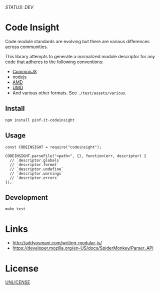 *STATUS: DEV*

Code Insight
============

Code module standards are evolving but there are various differences across communities.

This library attempts to generate a normalized module descriptor for
any code that adheres to the following conventions:

  * [CommonJS](http://wiki.commonjs.org/wiki/Modules/1.1)
  * [nodejs](http://nodejs.org/api/modules.html)
  * [AMD](https://github.com/amdjs/amdjs-api/wiki/AMD)
  * [UMD](https://github.com/umdjs/umd)
  * And various other formats. See `./test/assets/various`.


Install
-------

    npm install pinf-it-codeinsight


Usage
-----

    const CODEINSIGHT = require("codeinsight");
  
    CODEINSIGHT.parseFile("<path>", {}, function(err, descriptor) {
      // `descriptor.globals`
      // `descriptor.format`
      // `descriptor.undefine`
      // `descriptor.warnings`
      // `descriptor.errors`
    });


Development
-----------

    make test


Links
=====

  * http://addyosmani.com/writing-modular-js/
  * https://developer.mozilla.org/en-US/docs/SpiderMonkey/Parser_API


License
=======

[UNLICENSE](http://unlicense.org/)
